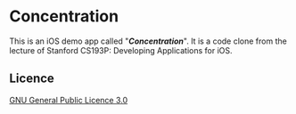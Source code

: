 # Concentration

This is an iOS demo app called "**_Concentration_**". It is a code clone from the lecture of Stanford CS193P: Developing Applications for iOS.

## Licence

[GNU General Public Licence 3.0](LICENSE)

